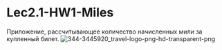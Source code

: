 # Lec2.1-HW1-Miles
Приложение, рассчитывающее количество начисленных мили за купленный билет.
![344-3445920_travel-logo-png-hd-transparent-png](https://user-images.githubusercontent.com/60262142/110898746-d9b27a00-8310-11eb-8727-89389ef06a74.png)

